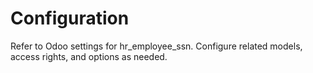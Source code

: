 # Configuration

Refer to Odoo settings for hr_employee_ssn. Configure related models, access rights, and options as needed.
